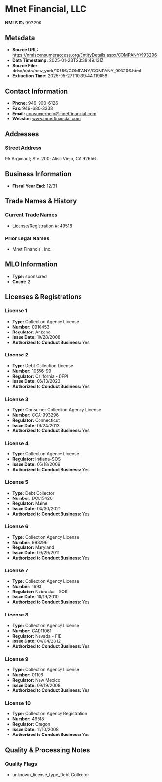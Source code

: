 # Mnet Financial, LLC

**NMLS ID:** 993296

## Metadata
- **Source URL:** https://nmlsconsumeraccess.org/EntityDetails.aspx/COMPANY/993296
- **Data Timestamp:** 2025-01-23T23:38:49.131Z
- **Source File:** drive/data/new_york/10556/COMPANY/COMPANY_993296.html
- **Extraction Time:** 2025-05-27T10:39:44.119058

## Contact Information
- **Phone:** 949-900-6126
- **Fax:** 949-680-3338
- **Email:** consumerhelp@mnetfinancial.com
- **Website:** www.mnetfinancial.com

## Addresses
### Street Address
95 Argonaut; Ste. 200; Aliso Viejo, CA 92656

## Business Information
- **Fiscal Year End:** 12/31

## Trade Names & History
### Current Trade Names
- License/Registration #: 49518

### Prior Legal Names
- Mnet Financial, Inc.

## MLO Information
- **Type:** sponsored
- **Count:** 2

## Licenses & Registrations

### License 1
- **Type:** Collection Agency License
- **Number:** 0910453
- **Regulator:** Arizona
- **Issue Date:** 10/28/2008
- **Authorized to Conduct Business:** Yes

### License 2
- **Type:** Debt Collection License
- **Number:** 10556-99
- **Regulator:** California - DFPI
- **Issue Date:** 06/13/2023
- **Authorized to Conduct Business:** Yes

### License 3
- **Type:** Consumer Collection Agency License
- **Number:** CCA-993296
- **Regulator:** Connecticut
- **Issue Date:** 01/24/2013
- **Authorized to Conduct Business:** Yes

### License 4
- **Type:** Collection Agency License
- **Regulator:** Indiana-SOS
- **Issue Date:** 05/18/2009
- **Authorized to Conduct Business:** Yes

### License 5
- **Type:** Debt Collector
- **Number:** DCL15426
- **Regulator:** Maine
- **Issue Date:** 04/30/2021
- **Authorized to Conduct Business:** Yes

### License 6
- **Type:** Collection Agency License
- **Number:** 993296
- **Regulator:** Maryland
- **Issue Date:** 09/29/2011
- **Authorized to Conduct Business:** Yes

### License 7
- **Type:** Collection Agency License
- **Number:** 1693
- **Regulator:** Nebraska - SOS
- **Issue Date:** 10/19/2010
- **Authorized to Conduct Business:** Yes

### License 8
- **Type:** Collection Agency License
- **Number:** CAD11061
- **Regulator:** Nevada - FID
- **Issue Date:** 04/04/2012
- **Authorized to Conduct Business:** Yes

### License 9
- **Type:** Collection Agency License
- **Number:** 01106
- **Regulator:** New Mexico
- **Issue Date:** 09/19/2008
- **Authorized to Conduct Business:** Yes

### License 10
- **Type:** Collection Agency Registration
- **Number:** 49518
- **Regulator:** Oregon
- **Issue Date:** 11/10/2008
- **Authorized to Conduct Business:** Yes

## Quality & Processing Notes
### Quality Flags
- unknown_license_type_Debt Collector
